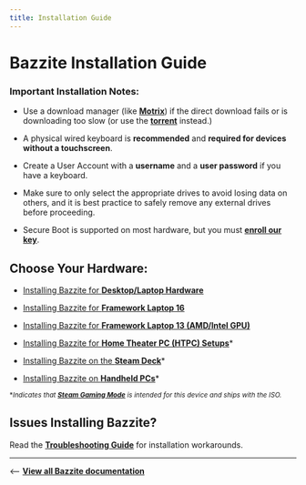 ```yaml
---
title: Installation Guide
---
```


<!-- ANCHOR: METADATA -->
<!--{"url_discourse": "https://universal-blue.discourse.group/docs?topic=30", "fetched_at": "2024-09-03 16:43:25.704918+00:00"}-->
<!-- ANCHOR_END: METADATA -->

# Bazzite Installation Guide

### **Important Installation Notes**:

- Use a download manager (like [**Motrix**](https://motrix.app/)) if the direct download fails or is downloading too slow (or use the [**torrent**](https://fosstorrents.com/distributions/bazzite/) instead.)

- A physical wired keyboard is **recommended** and **required for devices without a touchscreen**.

- Create a User Account with a **username** and a **user password** if you have a keyboard.

- Make sure to only select the appropriate drives to avoid losing data on others, and it is best practice to safely remove any external drives before proceeding.

- Secure Boot is supported on most hardware, but you must [**enroll our key**](./secure_boot.md).

## Choose Your Hardware:

- [Installing Bazzite for **Desktop/Laptop Hardware**](./Installing_Bazzite_for_Desktop_or_Laptop_Hardware.md)

- [Installing Bazzite for **Framework Laptop 16**](./Installing_Bazzite_for_Framework_Laptop_16.md)

- [Installing Bazzite for **Framework Laptop 13 (AMD/Intel GPU)**](./Installing_Bazzite_Framework_Laptop_13.md)

- [Installing Bazzite for **Home Theater PC (HTPC) Setups**](./Installing_Bazzite_for_HTPC_Setups.md)\*

- [Installing Bazzite on the **Steam Deck**](./Installing_Bazzite_for_Steam_Deck.md)\*

- [Installing Bazzite on **Handheld PCs**](./Installing_Bazzite_for_Handheld_PCs.md)\*

<sub>\*_Indicates that [**Steam Gaming Mode**](../../Handheld_and_HTPC_edition/Steam_Gaming_Mode.md) is intended for this device and ships with the ISO._</sub>

## Issues Installing Bazzite?

Read the [**Troubleshooting Guide**](./troubleshoot_guide.md) for installation workarounds.

<hr>

<-- [**View all Bazzite documentation**](../../index.md)
